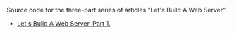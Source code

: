 Source code for the three-part series of articles "Let's Build A Web Server".

+ [Let's Build A Web Server. Part 1.](http://ruslanspivak.com/lsbaws-part1/)